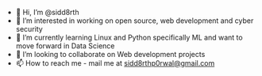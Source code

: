 - 👋 Hi, I’m @sidd8rth
- 👀 I’m interested in working on open source, web development and cyber security
- 🌱 I’m currently learning Linux and Python specifically ML and want to move forward in Data Science
- 💞️ I’m looking to collaborate on Web development projects
- 📫 How to reach me - mail me at sidd8rthp0rwal@gmail.com

<!---
sidd8rth/sidd8rth is a ✨ special ✨ repository because its `README.md` (this file) appears on your GitHub profile.
You can click the Preview link to take a look at your changes.
--->
